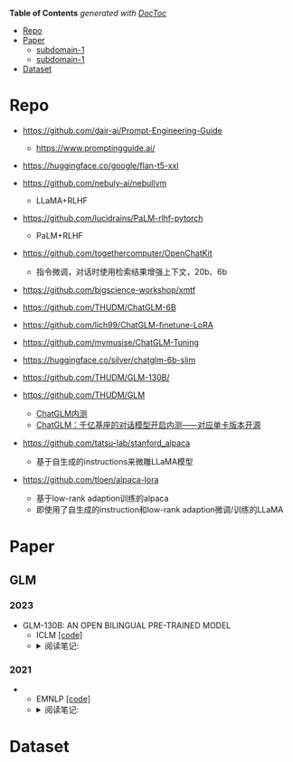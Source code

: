 <!-- START doctoc generated TOC please keep comment here to allow auto update -->
<!-- DON'T EDIT THIS SECTION, INSTEAD RE-RUN doctoc TO UPDATE -->
**Table of Contents**  *generated with [DocToc](https://github.com/thlorenz/doctoc)*

- [Repo](#repo)
- [Paper](#paper)
  - [subdomain-1](#subdomain-1)
  - [subdomain-1](#subdomain-1-1)
- [Dataset](#dataset)

<!-- END doctoc generated TOC please keep comment here to allow auto update -->


# Repo
- https://github.com/dair-ai/Prompt-Engineering-Guide
  - https://www.promptingguide.ai/
- https://huggingface.co/google/flan-t5-xxl
- https://github.com/nebuly-ai/nebullvm
  - LLaMA+RLHF
- https://github.com/lucidrains/PaLM-rlhf-pytorch
  - PaLM+RLHF
- https://github.com/togethercomputer/OpenChatKit
  - 指令微调，对话时使用检索结果增强上下文，20b、6b
- https://github.com/bigscience-workshop/xmtf

- https://github.com/THUDM/ChatGLM-6B
- https://github.com/lich99/ChatGLM-finetune-LoRA
- https://github.com/mymusise/ChatGLM-Tuning
- https://huggingface.co/silver/chatglm-6b-slim
- https://github.com/THUDM/GLM-130B/
- https://github.com/THUDM/GLM
  - [ChatGLM内测](https://chatglm.cn/login)
  - [ChatGLM：千亿基座的对话模型开启内测⸺对应单卡版本开源](https://chatglm.cn/blog)

- https://github.com/tatsu-lab/stanford_alpaca
  - 基于自生成的instructions来微雕LLaMA模型
- https://github.com/tloen/alpaca-lora
  - 基于low-rank adaption训练的alpaca
  - 即使用了自生成的instruction和low-rank adaption微调/训练的LLaMA


# Paper

## GLM
### 2023
- GLM-130B: AN OPEN BILINGUAL PRE-TRAINED MODEL
  - ICLM  [[code]](https://github.com/THUDM/GLM-130B/)
  - <details>
    <summary>阅读笔记: </summary>
    1. GLM使用了自编码和自回归的方式进行预训练  <br>
    2. 自编码使用blank infilling的方式训练，即提取spans，并替换成mask，使用自回归的方式预测mask，为了使得双向可见，将spans的顺序随机排列  <br>
    3. 每个样本对应唯一一个预训练任务，两种预训练任务使用不同mask token <br>
    4. 为了使得LLM的训练稳定，使用了DeepNorm；使用了三种训练策略；使用旋转位置编码，理论上支持无限长；FFN使用Gelu激活函数  <br>
    5. 训练集的95%使用自回归、自编码任务训练，分别占30%、70%，训练集的另外5%来自于各个NLP任务数据集，通过转化成prompt的方式来构建  <br>
    6. GLM的int4量化模型performance未明显下降，可以用4*3090运行
    <img src="" align="middle" />
    </details>

### 2021
- 
  - EMNLP  [[code]]()
  - <details>
    <summary>阅读笔记: </summary>
    1.   <br>
    2.   <br>
    3.   <br>
    <img src="" align="middle" />
    </details>



# Dataset
